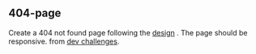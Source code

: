 ## 404-page
Create a 404 not found page following the [design](https://www.figma.com/file/QeKWLNhB13zDjJzqR22TKE/404-page-challenge?node-id=1%3A4) . The page should be responsive. from [dev challenges](https://devchallenges.io).

